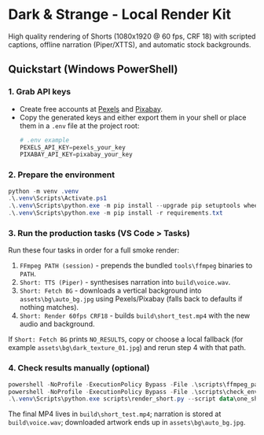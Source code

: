 # Dark & Strange - Local Render Kit

High quality rendering of Shorts (1080x1920 @ 60 fps, CRF 18) with scripted captions, offline narration (Piper/XTTS), and automatic stock backgrounds.

## Quickstart (Windows PowerShell)

### 1. Grab API keys
- Create free accounts at [Pexels](https://www.pexels.com/api/new/) and [Pixabay](https://pixabay.com/api/docs/).
- Copy the generated keys and either export them in your shell or place them in a `.env` file at the project root:
  ```powershell
  # .env example
  PEXELS_API_KEY=pexels_your_key
  PIXABAY_API_KEY=pixabay_your_key
  ```

### 2. Prepare the environment
```powershell
python -m venv .venv
.\.venv\Scripts\Activate.ps1
.\.venv\Scripts\python.exe -m pip install --upgrade pip setuptools wheel
.\.venv\Scripts\python.exe -m pip install -r requirements.txt
```

### 3. Run the production tasks (VS Code > Tasks)
Run these four tasks in order for a full smoke render:
1. `FFmpeg PATH (session)` - prepends the bundled `tools\ffmpeg` binaries to `PATH`.
2. `Short: TTS (Piper)` - synthesises narration into `build\voice.wav`.
3. `Short: Fetch BG` - downloads a vertical background into `assets\bg\auto_bg.jpg` using Pexels/Pixabay (falls back to defaults if nothing matches).
4. `Short: Render 60fps CRF18` - builds `build\short_test.mp4` with the new audio and background.

If `Short: Fetch BG` prints `NO_RESULTS`, copy or choose a local fallback (for example `assets\bg\dark_texture_01.jpg`) and rerun step 4 with that path.

### 4. Check results manually (optional)
```powershell
powershell -NoProfile -ExecutionPolicy Bypass -File .\scripts\ffmpeg_path.ps1
powershell -NoProfile -ExecutionPolicy Bypass -File .\scripts\check_env.ps1
.\.venv\Scripts\python.exe scripts\render_short.py --script data\one_short.json --voice build\voice.wav --bg assets\bg\auto_bg.jpg --out build\short_test.mp4
```

The final MP4 lives in `build\short_test.mp4`; narration is stored at `build\voice.wav`; downloaded artwork ends up in `assets\bg\auto_bg.jpg`.
